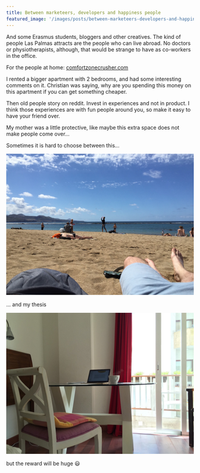 ```yaml
---
title: Between marketeers, developers and happiness people
featured_image: '/images/posts/between-marketeers-developers-and-happiness-people/beach.jpg'
---
```


<!-- Audience: people from home, people who are interested in moving here -->

And some Erasmus students, bloggers and other creatives. The kind of people Las Palmas attracts are the people who can live abroad. No doctors or physiotherapists, although, that would be strange to have as co-workers in the office.




For the people at home: [comfortzonecrusher.com](http://www.comfortzonecrusher.com)

I rented a bigger apartment with 2 bedrooms, and had some interesting comments on it. Christian was saying, why are you spending this money on this apartment if you can get something cheaper.

Then old people story on reddit. Invest in experiences and not in product. I think those experiences are with fun people around you, so make it easy to have your friend over.

My mother was a little protective, like maybe this extra space does not make people come over...

Sometimes it is hard to choose between this...

![](/images/posts/between-marketeers-developers-and-happiness-people/beach.jpg)

... and my thesis

![](/images/posts/between-marketeers-developers-and-happiness-people/thesis.jpg)

but the reward will be huge :smiley:
